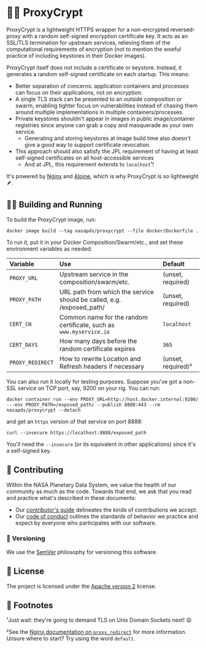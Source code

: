 # 🕵️‍♀️ ProxyCrypt

ProxyCrypt is a lightweight HTTPS wrapper for a non-encrypted reversed-proxy with a random self-signed encryption certificate key. It acts as an SSL/TLS termination for upstream services, relieving them of the computational requirements of encryption (not to mention the woeful practice of including keystores in their Docker images).

ProxyCrypt itself does not include a certificate or keystore. Instead, it generates a random self-signed certificate on each startup. This means:

-   Better separation of concerns: application containers and processes can focus on their applications, not on encryption.
-   A single TLS stack can be presented to an outside composition or swarm, enabling tighter focus on vulnerabilities instead of chasing them around multiple implementations in multiple containers/processes.
-   Private keystores shouldn't appear in images in public image/container registries since anyone can grab a copy and masquerade as your own service.
    -   Generating and storing keystores at image build time also doesn't give a good way to support certificate revocation.
-   This approach should also satisfy the JPL requirement of having at least self-signed certificates on all host-accessible services
    -   And at JPL, this requirement extends to `localhost`¹!

It's powered by [Nginx](https://nginx.org/) and [Alpine](https://www.alpinelinux.org/), which is why ProxyCrypt is so lightweight 🪶.


## 🏃‍♀️ Building and Running

To build the ProxyCrypt image, run:

    docker image build --tag nasapds/proxycrypt --file docker/Dockerfile .

To run it, put it in your Docker Composition/Swarm/etc., and set these environment variables as needed:

| Variable         | Use                                                                   | Default            |
|:-----------------|:----------------------------------------------------------------------|:-------------------|
| `PROXY_URL`      | Upstream service in the composition/swarm/etc.                        | (unset, required)  |
| `PROXY_PATH`     | URL path from which the service should be called, e.g. /exposed_path/ | (unset, required)  |
| `CERT_CN`        | Common name for the random certificate, such as `www.myservice.io`    | `localhost`        |
| `CERT_DAYS`      | How many days before the random certificate expires                   | `365`              |
| `PROXY_REDIRECT` | How to rewrite Location and Refresh headers if necessary              | (unset, required)² |

You can also run it locally for testing purposes. Suppose you've got a non-SSL service on TCP port, say, 9200 on your rig. You can run:

    docker container run --env PROXY_URL=http://host.docker.internal:9200/ ---env PROXY_PATH=/exposed_path/ --publish 8888:443 --rm nasapds/proxycrypt --detach

and get an `https` version of that service on port 8888:

    curl --insecure https://localhost:8888/exposed_path

You'll need the `--insecure` (or its equivalent in other applications) since it's a self-signed key.


## 👥 Contributing

Within the NASA Planetary Data System, we value the health of our community as much as the code. Towards that end, we ask that you read and practice what's described in these documents:

-   Our [contributor's guide](https://github.com/NASA-PDS/.github/blob/main/CONTRIBUTING.md) delineates the kinds of contributions we accept.
-   Our [code of conduct](https://github.com/NASA-PDS/.github/blob/main/CODE_OF_CONDUCT.md) outlines the standards of behavior we practice and expect by everyone who participates with our software.


### 🔢 Versioning

We use the [SemVer](https://semver.org/) philosophy for versioning this software.


## 📃 License

The project is licensed under the [Apache version 2](LICENSE.md) license.


## 👣 Footnotes

¹Just wait: they're going to demand TLS on Unix Domain Sockets next! 😝

²See the [Nginx documentation on `proxy_redirect`](https://nginx.org/en/docs/http/ngx_http_proxy_module.html#proxy_redirect) for more information. Unsure where to start? Try using the word `default`.
